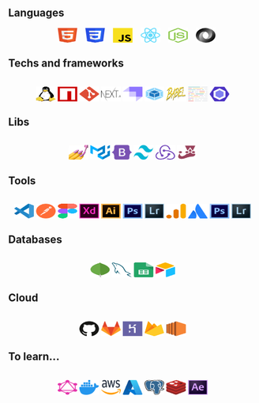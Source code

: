 ## Languages
<div style="display:flex;max-width:100%;overflow-x:scroll;justify-content:center;gap:16px" align="center"><br>
  <img align="center" alt="html" height="30" width="40" src="https://github.com/cadumillet/cadumillet/blob/main/assets/icons/html.svg">
  <img align="center" height="30" width="40" src="https://github.com/cadumillet/cadumillet/blob/main/assets/icons/css.svg">
  <img align="center" height="30" width="40" src="https://github.com/cadumillet/cadumillet/blob/main/assets/icons/javascript.svg">
  <img align="center" height="30" width="40" src="https://github.com/cadumillet/cadumillet/blob/main/assets/icons/react.svg">
  <img align="center" height="30" width="40" src="https://github.com/cadumillet/cadumillet/blob/main/assets/icons/nodejs.svg"> 
  <img align="center" height="30" width="40" src="https://github.com/cadumillet/cadumillet/blob/main/assets/icons/json.svg" />
</div>

## Techs and frameworks
<div style="display:inline_block" align="center"><br>
  <img align="center" alt="linux" height="30" width="40" src="https://github.com/cadumillet/cadumillet/blob/main/assets/icons/linux.svg">
  <img align="center" height="30" width="40" src="https://github.com/cadumillet/cadumillet/blob/main/assets/icons/npm.svg">
  <img align="center" height="30" width="40" src="https://github.com/cadumillet/cadumillet/blob/main/assets/icons/git.svg">
  <img align="center" height="30" width="40" src="https://github.com/cadumillet/cadumillet/blob/main/assets/icons/nextjs.svg">
  <img align="center" height="30" width="40" src="https://github.com/cadumillet/cadumillet/blob/main/assets/icons/strapi.svg"> 
  <img align="center" height="30" width="40" src="https://github.com/cadumillet/cadumillet/blob/main/assets/icons/webpack.svg"> 
  <img align="center" height="30" width="40" src="https://github.com/cadumillet/cadumillet/blob/main/assets/icons/babel.svg" />
  <img align="center" height="30" width="40" src="https://github.com/cadumillet/cadumillet/blob/main/assets/icons/prettier.svg"> 
  <img align="center" height="30" width="40" src="https://github.com/cadumillet/cadumillet/blob/main/assets/icons/eslint.svg" />
</div>

## Libs
<div style="display:inline_block" align="center"><br>
  <img align="center" alt="styled-components" height="30" width="40" src="https://github.com/cadumillet/cadumillet/blob/main/assets/icons/styled-components.svg">
  <img align="center" height="30" width="40" src="https://github.com/cadumillet/cadumillet/blob/main/assets/icons/mui.svg">
  <img align="center" height="30" width="40" src="https://github.com/cadumillet/cadumillet/blob/main/assets/icons/bootstrap.svg">
  <img align="center" height="30" width="40" src="https://github.com/cadumillet/cadumillet/blob/main/assets/icons/tailwind.svg">
  <img align="center" height="30" width="40" src="https://github.com/cadumillet/cadumillet/blob/main/assets/icons/redux.svg"> 
  <img align="center" height="30" width="40" src="https://github.com/cadumillet/cadumillet/blob/main/assets/icons/jest.svg" />
</div>

## Tools
<div style="display:inline_block" align="center"><br>
  <img align="center" alt="vscode" height="30" width="40" src="https://github.com/cadumillet/cadumillet/blob/main/assets/icons/vscode.svg">
  <img align="center" height="30" width="40" src="https://github.com/cadumillet/cadumillet/blob/main/assets/icons/postman.svg">
  <img align="center" height="30" width="40" src="https://github.com/cadumillet/cadumillet/blob/main/assets/icons/figma.svg">
  <img align="center" height="30" width="40" src="https://github.com/cadumillet/cadumillet/blob/main/assets/icons/xd.svg">
  <img align="center" height="30" width="40" src="https://github.com/cadumillet/cadumillet/blob/main/assets/icons/illustrator.svg"> 
  <img align="center" height="30" width="40" src="https://github.com/cadumillet/cadumillet/blob/main/assets/icons/photoshop.svg" />
  <img align="center" height="30" width="40" src="https://github.com/cadumillet/cadumillet/blob/main/assets/icons/lightroom.svg" />
  <img align="center" height="30" width="40" src="https://github.com/cadumillet/cadumillet/blob/main/assets/icons/analytics.svg">
  <img align="center" height="30" width="40" src="https://github.com/cadumillet/cadumillet/blob/main/assets/icons/atlassian.svg"> 
  <img align="center" height="30" width="40" src="https://github.com/cadumillet/cadumillet/blob/main/assets/icons/photoshop.svg" />
  <img align="center" height="30" width="40" src="https://github.com/cadumillet/cadumillet/blob/main/assets/icons/lightroom.svg" />
</div>

## Databases
<div style="display:inline_block" align="center"><br>
  <img align="center" alt="mongodb" height="30" width="40" src="https://github.com/cadumillet/cadumillet/blob/main/assets/icons/mongodb.svg">
  <img align="center" height="30" width="40" src="https://github.com/cadumillet/cadumillet/blob/main/assets/icons/mysql.svg">
  <img align="center" height="30" width="40" src="https://github.com/cadumillet/cadumillet/blob/main/assets/icons/sheets.svg">
  <img align="center" height="30" width="40" src="https://github.com/cadumillet/cadumillet/blob/main/assets/icons/airtable.svg">
</div>

## Cloud
<div style="display:inline_block" align="center"><br>
  <img align="center" alt="github" height="30" width="40" src="https://github.com/cadumillet/cadumillet/blob/main/assets/icons/github.svg">
  <img align="center" height="30" width="40" src="https://github.com/cadumillet/cadumillet/blob/main/assets/icons/gitlab.svg">
  <img align="center" alt="github" height="30" width="40" src="https://github.com/cadumillet/cadumillet/blob/main/assets/icons/heroku.svg">
  <img align="center" height="30" width="40" src="https://github.com/cadumillet/cadumillet/blob/main/assets/icons/firebase.svg">
  <img align="center" height="30" width="40" src="https://github.com/cadumillet/cadumillet/blob/main/assets/icons/ec2.svg">
</div>

## To learn...
<div style="display:inline_block" align="center"><br>
  <img align="center" alt="graphql" height="30" width="40" src="https://github.com/cadumillet/cadumillet/blob/main/assets/icons/graphql.svg">
  <img align="center" height="30" width="40" src="https://github.com/cadumillet/cadumillet/blob/main/assets/icons/docker.svg">
  <img align="center" alt="github" height="30" width="40" src="https://github.com/cadumillet/cadumillet/blob/main/assets/icons/aws.svg">
  <img align="center" alt="github" height="30" width="40" src="https://github.com/cadumillet/cadumillet/blob/main/assets/icons/azure.svg">
  <img align="center" height="30" width="40" src="https://github.com/cadumillet/cadumillet/blob/main/assets/icons/postgressql.svg">
  <img align="center" height="30" width="40" src="https://github.com/cadumillet/cadumillet/blob/main/assets/icons/redis.svg">
  <img align="center" height="30" width="40" src="https://github.com/cadumillet/cadumillet/blob/main/assets/icons/aftereffects.svg">
</div>

